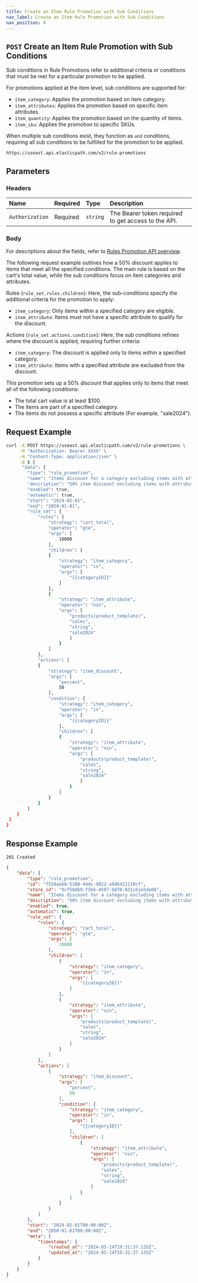 ```yaml
---
title: Create an Item Rule Promotion with Sub Conditions
nav_label: Create an Item Rule Promotion with Sub Conditions
nav_position: 8
---
```


## `POST` Create an Item Rule Promotion with Sub Conditions

Sub conditions in Rule Promotions refer to additional criteria or conditions that must be met for a particular promotion to be applied.

For promotions applied at the item level, sub conditions are supported for: 

- `item_category`: Applies the promotion based on item category.
- `item_attributes`: Applies the promotion based on specific item attributes.
- `item_quantity`:  Applies the promotion based on the quantity of items.
- `item_sku`: Applies the promotion to specific SKUs.

When multiple sub conditions exist, they function as `and` conditions, requiring all sub conditions to be fulfilled for the promotion to be applied.

```http
https://useast.api.elasticpath.com/v2/rule-promotions
```

## Parameters

### Headers

| Name            | Required | Type     | Description                          |
|:----------------|:---------|:---------|:-------------------------------------|
| `Authorization` | Required | `string` | The Bearer token required to get access to the API. |

### Body

For descriptions about the fields, refer to [Rules Promotion API overview](/docs/commerce-cloud/rule-promotions/rule-promotions-api/rule-promotions-api-overview).

The following request example outlines how a 50% discount applies to items that meet all the specified conditions. The main rule is based on the cart's total value, while the sub conditions focus on item categories and attributes. 

Rules (`rule_set.rules.children`): Here, the sub-conditions specify the additional criteria for the promotion to apply:
 - `item_category`: Only items within a specified category are eligible.
 - `item_attribute`: Items must not have a specific attribute to qualify for the discount.

Actions (`rule_set.actions.condition`): Here, the sub conditions refines where the discount is applied, requiring further criteria:
 - `item_category`: The discount is applied only to items within a specified category.
 - `item_attribute`: Items with a specified attribute are excluded from the discount.

This promotion sets up a 50% discount that applies only to items that meet all of the following conditions:

- The total cart value is at least $100.
- The items are part of a specified category.
- The items do not possess a specific attribute (For example, "sale2024").

## Request Example

```bash
curl -X POST https://useast.api.elasticpath.com/v2/rule-promotions \
     -H "Authorization: Bearer XXXX" \
     -H "Content-Type: application/json" \
     -d $ {
      "data": {
        "type": "rule_promotion",
        "name": "Items discount for a category excluding items with attribute",
        "description": "50% item discount excluding items with attribute when eligible items exceed $100",
        "enabled": true,
        "automatic": true,
        "start": "2024-02-01",
        "end": "2050-01-01",
        "rule_set": {
            "rules": {
                "strategy": "cart_total",
                "operator": "gte",
                "args": [
                    10000
                ],
                "children": [
                {
                    "strategy": "item_category",
                    "operator": "in",
                    "args": [
                        "{{categoryID}}"
                    ]
                },
                {
                    "strategy": "item_attribute",
                    "operator": "nin",
                    "args": [
                        "products(product_template)",
                        "sales",
                        "string",
                        "sale2024"
                        ]
                    }
                ]
            },
            "actions": [
            {
                "strategy": "item_discount",
                "args": [
                    "percent",
                    50
                ],
                "condition": {
                    "strategy": "item_category",
                    "operator": "in",
                    "args": [
                        "{{categoryID}}"
                    ],
                    "children": [
                    {
                        "strategy": "item_attribute",
                        "operator": "nin",
                        "args": [
                            "products(product_template)",
                            "sales",
                            "string",
                            "sale2024"
                            ]
                        }
                    ]
                }
            }
        ]
    }
 }
}
```

## Response Example

`201 Created`

```json
{
    "data": {
        "type": "rule_promotion",
        "id": "f558aebb-5108-44dc-9022-a9d6422110cf",
        "store_id": "9cf58db9-f5bb-4507-b8f8-831c61e5de06",
        "name": "Items discount for a category excluding items with attribute",
        "description": "50% item discount excluding items with attribute when eligible items exceed $100",
        "enabled": true,
        "automatic": true,
        "rule_set": {
            "rules": {
                "strategy": "cart_total",
                "operator": "gte",
                "args": [
                    10000
                ],
                "children": [
                    {
                        "strategy": "item_category",
                        "operator": "in",
                        "args": [
                            "{{categoryID}}"
                        ]
                    },
                    {
                        "strategy": "item_attribute",
                        "operator": "nin",
                        "args": [
                            "products(product_template)",
                            "sales",
                            "string",
                            "sale2024"
                        ]
                    }
                ]
            },
            "actions": [
                {
                    "strategy": "item_discount",
                    "args": [
                        "percent",
                        50
                    ],
                    "condition": {
                        "strategy": "item_category",
                        "operator": "in",
                        "args": [
                            "{{categoryID}}"
                        ],
                        "children": [
                            {
                                "strategy": "item_attribute",
                                "operator": "nin",
                                "args": [
                                    "products(product_template)",
                                    "sales",
                                    "string",
                                    "sale2024"
                                ]
                            }
                        ]
                    }
                }
            ]
        },
        "start": "2024-02-01T00:00:00Z",
        "end": "2050-01-01T00:00:00Z",
        "meta": {
            "timestamps": {
                "created_at": "2024-05-14T19:31:37.135Z",
                "updated_at": "2024-05-14T19:31:37.135Z"
            }
        }
    }
}
```